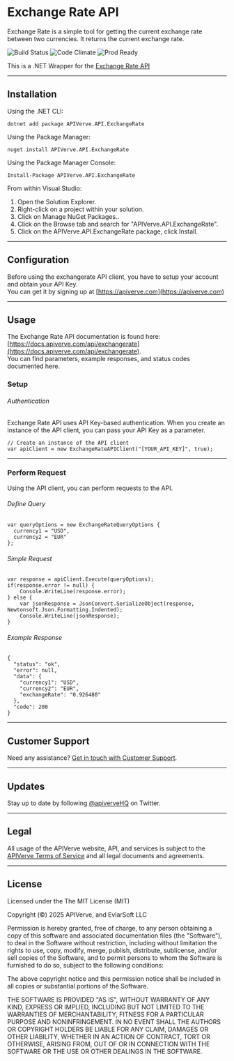 Exchange Rate API
============

Exchange Rate is a simple tool for getting the current exchange rate between two currencies. It returns the current exchange rate.

![Build Status](https://img.shields.io/badge/build-passing-green)
![Code Climate](https://img.shields.io/badge/maintainability-B-purple)
![Prod Ready](https://img.shields.io/badge/production-ready-blue)

This is a .NET Wrapper for the [Exchange Rate API](https://apiverve.com/marketplace/api/exchangerate)

---

## Installation

Using the .NET CLI:
```
dotnet add package APIVerve.API.ExchangeRate
```

Using the Package Manager:
```
nuget install APIVerve.API.ExchangeRate
```

Using the Package Manager Console:
```
Install-Package APIVerve.API.ExchangeRate
```

From within Visual Studio:

1. Open the Solution Explorer.
2. Right-click on a project within your solution.
3. Click on Manage NuGet Packages..
4. Click on the Browse tab and search for "APIVerve.API.ExchangeRate".
5. Click on the APIVerve.API.ExchangeRate package, click Install.


---

## Configuration

Before using the exchangerate API client, you have to setup your account and obtain your API Key.  
You can get it by signing up at [https://apiverve.com](https://apiverve.com)

---

## Usage

The Exchange Rate API documentation is found here: [https://docs.apiverve.com/api/exchangerate](https://docs.apiverve.com/api/exchangerate).  
You can find parameters, example responses, and status codes documented here.

### Setup

###### Authentication
Exchange Rate API uses API Key-based authentication. When you create an instance of the API client, you can pass your API Key as a parameter.

```
// Create an instance of the API client
var apiClient = new ExchangeRateAPIClient("[YOUR_API_KEY]", true);
```

---


### Perform Request
Using the API client, you can perform requests to the API.

###### Define Query

```
var queryOptions = new ExchangeRateQueryOptions {
  currency1 = "USD",
  currency2 = "EUR"
};
```

###### Simple Request

```
var response = apiClient.Execute(queryOptions);
if(response.error != null) {
	Console.WriteLine(response.error);
} else {
    var jsonResponse = JsonConvert.SerializeObject(response, Newtonsoft.Json.Formatting.Indented);
    Console.WriteLine(jsonResponse);
}
```

###### Example Response

```
{
  "status": "ok",
  "error": null,
  "data": {
    "currency1": "USD",
    "currency2": "EUR",
    "exchangeRate": "0.926480"
  },
  "code": 200
}
```

---

## Customer Support

Need any assistance? [Get in touch with Customer Support](https://apiverve.com/contact).

---

## Updates
Stay up to date by following [@apiverveHQ](https://twitter.com/apiverveHQ) on Twitter.

---

## Legal

All usage of the APIVerve website, API, and services is subject to the [APIVerve Terms of Service](https://apiverve.com/terms) and all legal documents and agreements.

---

## License
Licensed under the The MIT License (MIT)

Copyright (&copy;) 2025 APIVerve, and EvlarSoft LLC

Permission is hereby granted, free of charge, to any person obtaining a copy of this software and associated documentation files (the "Software"), to deal in the Software without restriction, including without limitation the rights to use, copy, modify, merge, publish, distribute, sublicense, and/or sell copies of the Software, and to permit persons to whom the Software is furnished to do so, subject to the following conditions:

The above copyright notice and this permission notice shall be included in all copies or substantial portions of the Software.

THE SOFTWARE IS PROVIDED "AS IS", WITHOUT WARRANTY OF ANY KIND, EXPRESS OR IMPLIED, INCLUDING BUT NOT LIMITED TO THE WARRANTIES OF MERCHANTABILITY, FITNESS FOR A PARTICULAR PURPOSE AND NONINFRINGEMENT. IN NO EVENT SHALL THE AUTHORS OR COPYRIGHT HOLDERS BE LIABLE FOR ANY CLAIM, DAMAGES OR OTHER LIABILITY, WHETHER IN AN ACTION OF CONTRACT, TORT OR OTHERWISE, ARISING FROM, OUT OF OR IN CONNECTION WITH THE SOFTWARE OR THE USE OR OTHER DEALINGS IN THE SOFTWARE.